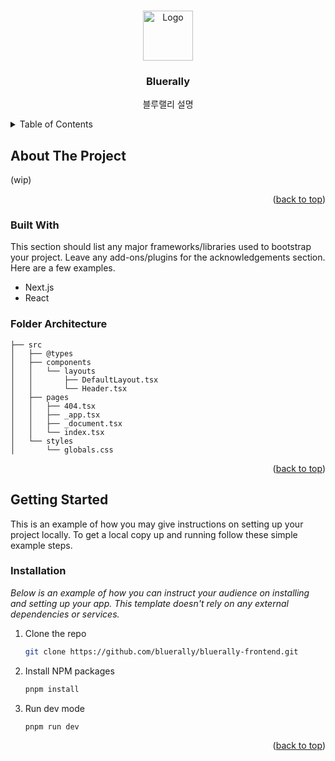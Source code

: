 <a name="readme-top"></a>

<!-- PROJECT LOGO -->
<br />
<div align="center">
  <a href="https://github.com/othneildrew/Best-README-Template">
    <img src="https://blue-rally.s3.ap-northeast-2.amazonaws.com/image/logo.png" alt="Logo" width="80" height="80">
  </a>

  <h3 align="center">Bluerally</h3>

  <p align="center">
    블루랠리 설명
  </p>
</div>

<!-- TABLE OF CONTENTS -->
<details>
  <summary>Table of Contents</summary>
  <ol>
    <li>
      <a href="#about-the-project">About The Project</a>
      <ul>
        <li><a href="#built-with">Built With</a></li>
      </ul>
    </li>
    <li>
      <a href="#getting-started">Getting Started</a>
      <ul>
        <li><a href="#installation">Installation</a></li>
      </ul>
    </li>
  </ol>
</details>

<!-- ABOUT THE PROJECT -->

## About The Project

(wip)

<p align="right">(<a href="#readme-top">back to top</a>)</p>

### Built With

This section should list any major frameworks/libraries used to bootstrap your project. Leave any add-ons/plugins for the acknowledgements section. Here are a few examples.

- Next.js
- React

### Folder Architecture

```
├── src
│   ├── @types
│   ├── components
│   │   └── layouts
│   │       ├── DefaultLayout.tsx
│   │       └── Header.tsx
│   ├── pages
│   │   ├── 404.tsx
│   │   ├── _app.tsx
│   │   ├── _document.tsx
│   │   └── index.tsx
│   └── styles
│       └── globals.css
```

<p align="right">(<a href="#readme-top">back to top</a>)</p>

<!-- GETTING STARTED -->

## Getting Started

This is an example of how you may give instructions on setting up your project locally.
To get a local copy up and running follow these simple example steps.

### Installation

_Below is an example of how you can instruct your audience on installing and setting up your app. This template doesn't rely on any external dependencies or services._

1. Clone the repo
   ```sh
   git clone https://github.com/bluerally/bluerally-frontend.git
   ```
2. Install NPM packages
   ```sh
   pnpm install
   ```
3. Run dev mode
   ```sh
   pnpm run dev
   ```

<p align="right">(<a href="#readme-top">back to top</a>)</p>
